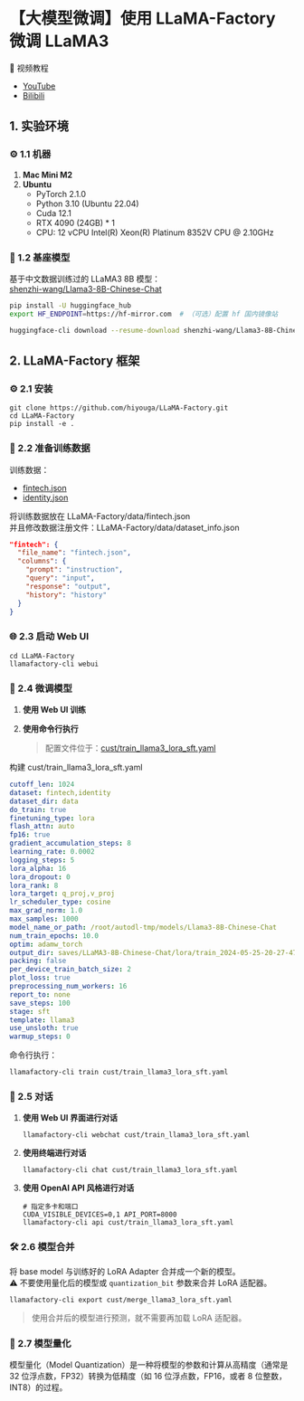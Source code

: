 # 【大模型微调】使用 LLaMA-Factory 微调 LLaMA3

🎥 视频教程
- [YouTube](https://youtu.be/Hpc4QQQuLWM)
- [Bilibili](https://www.bilibili.com/video/BV1uw4m1S7Cd/?vd_source=2acabf9b10c0b70274da02f31cf31368)

## 1. 实验环境

### ⚙️ 1.1 机器

1. **Mac Mini M2**
2. **Ubuntu**
   - PyTorch 2.1.0
   - Python 3.10 (Ubuntu 22.04)
   - Cuda 12.1
   - RTX 4090 (24GB) * 1
   - CPU: 12 vCPU Intel(R) Xeon(R) Platinum 8352V CPU @ 2.10GHz

### 🦄 1.2 基座模型

基于中文数据训练过的 LLaMA3 8B 模型：  
[shenzhi-wang/Llama3-8B-Chinese-Chat](https://huggingface.co/shenzhi-wang/Llama3-8B-Chinese-Chat)

```bash
pip install -U huggingface_hub
export HF_ENDPOINT=https://hf-mirror.com  # （可选）配置 hf 国内镜像站

huggingface-cli download --resume-download shenzhi-wang/Llama3-8B-Chinese-Chat --local-dir /root/autodl-tmp/models/Llama3-8B-Chinese-Chat1
```

## 2. LLaMA-Factory 框架

### ⚙️ 2.1 安装

```shell
git clone https://github.com/hiyouga/LLaMA-Factory.git
cd LLaMA-Factory
pip install -e .
```

### 📂 2.2 准备训练数据

训练数据：
- [fintech.json](https://github.com/echonoshy/cgft-llm/blob/master/llama-factory/data/fintech.json)
- [identity.json](https://github.com/echonoshy/cgft-llm/blob/master/llama-factory/data/identity.json)

将训练数据放在 LLaMA-Factory/data/fintech.json  
并且修改数据注册文件：LLaMA-Factory/data/dataset_info.json

```json
"fintech": {
  "file_name": "fintech.json",
  "columns": {
    "prompt": "instruction",
    "query": "input",
    "response": "output",
    "history": "history"
  }
}
```

### 🌐 2.3 启动 Web UI

```shell
cd LLaMA-Factory
llamafactory-cli webui
```

### 🔧 2.4 微调模型

1. **使用 Web UI 训练**

2. **使用命令行执行**
   > 配置文件位于：[cust/train_llama3_lora_sft.yaml](https://github.com/echonoshy/cgft-llm/tree/master/llama-factory/cust)

构建 cust/train_llama3_lora_sft.yaml
```yaml
cutoff_len: 1024
dataset: fintech,identity
dataset_dir: data
do_train: true
finetuning_type: lora
flash_attn: auto
fp16: true
gradient_accumulation_steps: 8
learning_rate: 0.0002
logging_steps: 5
lora_alpha: 16
lora_dropout: 0
lora_rank: 8
lora_target: q_proj,v_proj
lr_scheduler_type: cosine
max_grad_norm: 1.0
max_samples: 1000
model_name_or_path: /root/autodl-tmp/models/Llama3-8B-Chinese-Chat
num_train_epochs: 10.0
optim: adamw_torch
output_dir: saves/LLaMA3-8B-Chinese-Chat/lora/train_2024-05-25-20-27-47
packing: false
per_device_train_batch_size: 2
plot_loss: true
preprocessing_num_workers: 16
report_to: none
save_steps: 100
stage: sft
template: llama3
use_unsloth: true
warmup_steps: 0
```

命令行执行：
```shell
llamafactory-cli train cust/train_llama3_lora_sft.yaml
```

### 💬 2.5 对话

1. **使用 Web UI 界面进行对话**
    ```shell
    llamafactory-cli webchat cust/train_llama3_lora_sft.yaml
    ```

2. **使用终端进行对话**
    ```shell
    llamafactory-cli chat cust/train_llama3_lora_sft.yaml
    ```

3. **使用 OpenAI API 风格进行对话**
    ```shell
    # 指定多卡和端口
    CUDA_VISIBLE_DEVICES=0,1 API_PORT=8000 
    llamafactory-cli api cust/train_llama3_lora_sft.yaml
    ```

### 🛠️ 2.6 模型合并

将 base model 与训练好的 LoRA Adapter 合并成一个新的模型。  
⚠️ 不要使用量化后的模型或 `quantization_bit` 参数来合并 LoRA 适配器。
```shell
llamafactory-cli export cust/merge_llama3_lora_sft.yaml
```

> 使用合并后的模型进行预测，就不需要再加载 LoRA 适配器。

### 🔢 2.7 模型量化

模型量化（Model Quantization）是一种将模型的参数和计算从高精度（通常是 32 位浮点数，FP32）转换为低精度（如 16 位浮点数，FP16，或者 8 位整数，INT8）的过程。
